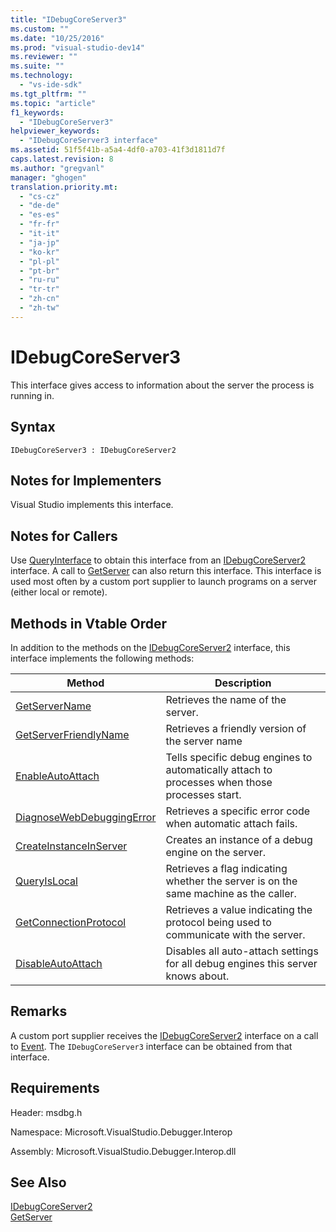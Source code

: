 ```yaml
---
title: "IDebugCoreServer3"
ms.custom: ""
ms.date: "10/25/2016"
ms.prod: "visual-studio-dev14"
ms.reviewer: ""
ms.suite: ""
ms.technology: 
  - "vs-ide-sdk"
ms.tgt_pltfrm: ""
ms.topic: "article"
f1_keywords: 
  - "IDebugCoreServer3"
helpviewer_keywords: 
  - "IDebugCoreServer3 interface"
ms.assetid: 51f5f41b-a5a4-4df0-a703-41f3d1811d7f
caps.latest.revision: 8
ms.author: "gregvanl"
manager: "ghogen"
translation.priority.mt: 
  - "cs-cz"
  - "de-de"
  - "es-es"
  - "fr-fr"
  - "it-it"
  - "ja-jp"
  - "ko-kr"
  - "pl-pl"
  - "pt-br"
  - "ru-ru"
  - "tr-tr"
  - "zh-cn"
  - "zh-tw"
---
```

# IDebugCoreServer3
This interface gives access to information about the server the process is running in.  
  
## Syntax  
  
```  
IDebugCoreServer3 : IDebugCoreServer2  
```  
  
## Notes for Implementers  
 Visual Studio implements this interface.  
  
## Notes for Callers  
 Use [QueryInterface](../Topic/QueryInterface.md) to obtain this interface from an [IDebugCoreServer2](../../../extensibility/debugger/reference/idebugcoreserver2.md) interface. A call to [GetServer](../../../extensibility/debugger/reference/idebugdefaultport2--getserver.md) can also return this interface. This interface is used most often by a custom port supplier to launch programs on a server (either local or remote).  
  
## Methods in Vtable Order  
 In addition to the methods on the [IDebugCoreServer2](../../../extensibility/debugger/reference/idebugcoreserver2.md) interface, this interface implements the following methods:  
  
|Method|Description|  
|------------|-----------------|  
|[GetServerName](../../../extensibility/debugger/reference/idebugcoreserver3--getservername.md)|Retrieves the name of the server.|  
|[GetServerFriendlyName](../../../extensibility/debugger/reference/idebugcoreserver3--getserverfriendlyname.md)|Retrieves a friendly version of the server name|  
|[EnableAutoAttach](../../../extensibility/debugger/reference/idebugcoreserver3--enableautoattach.md)|Tells specific debug engines to automatically attach to processes when those processes start.|  
|[DiagnoseWebDebuggingError](../../../extensibility/debugger/reference/idebugcoreserver3--diagnosewebdebuggingerror.md)|Retrieves a specific error code when automatic attach fails.|  
|[CreateInstanceInServer](../../../extensibility/debugger/reference/idebugcoreserver3--createinstanceinserver.md)|Creates an instance of a debug engine on the server.|  
|[QueryIsLocal](../../../extensibility/debugger/reference/idebugcoreserver3--queryislocal.md)|Retrieves a flag indicating whether the server is on the same machine as the caller.|  
|[GetConnectionProtocol](../../../extensibility/debugger/reference/idebugcoreserver3--getconnectionprotocol.md)|Retrieves a value indicating the protocol being used to communicate with the server.|  
|[DisableAutoAttach](../../../extensibility/debugger/reference/idebugcoreserver3--disableautoattach.md)|Disables all auto-attach settings for all debug engines this server knows about.|  
  
## Remarks  
 A custom port supplier receives the [IDebugCoreServer2](../../../extensibility/debugger/reference/idebugcoreserver2.md) interface on a call to [Event](../../../extensibility/debugger/reference/idebugportevents2--event.md). The `IDebugCoreServer3` interface can be obtained from that interface.  
  
## Requirements  
 Header: msdbg.h  
  
 Namespace: Microsoft.VisualStudio.Debugger.Interop  
  
 Assembly: Microsoft.VisualStudio.Debugger.Interop.dll  
  
## See Also  
 [IDebugCoreServer2](../../../extensibility/debugger/reference/idebugcoreserver2.md)   
 [GetServer](../../../extensibility/debugger/reference/idebugdefaultport2--getserver.md)